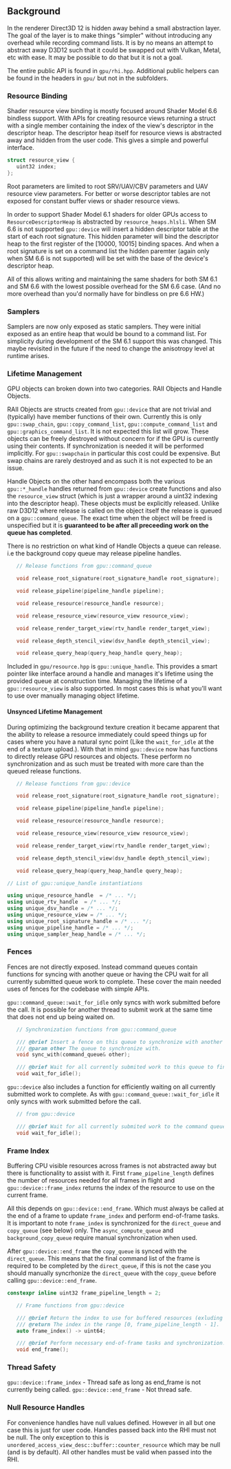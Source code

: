 ## Background
In the renderer Direct3D 12 is hidden away behind a small abstraction layer. The goal of the layer is to make things "simpler" without introducing any overhead while recording command lists. It is by no means an attempt to abstract away D3D12 such that it could be swapped out with Vulkan, Metal, etc with ease. It may be possible to do that but it is not a goal.

The entire public API is found in `gpu/rhi.hpp`. Additional public helpers can be found in the headers in `gpu/` but not in the subfolders.

### Resource Binding
Shader resource view binding is mostly focused around Shader Model 6.6 bindless support. With APIs for creating resource views returning a struct with a single member containing the index of the view's descriptor in the descriptor heap. The descriptor heap itself for resource views is abstracted away and hidden from the user code. This gives a simple and powerful interface.

```c++
struct resource_view {
   uint32 index;
};
```

Root parameters are limited to root SRV/UAV/CBV parameters and UAV resource view parameters. For better or worse descriptor tables are not exposed for constant buffer views or shader resource views.

In order to support Shader Model 6.1 shaders for older GPUs access to `ResourceDescriptorHeap` is abstracted by `resource_heaps.hlsli`. When SM 6.6 is not supported `gpu::device` will insert a hidden descriptor table at the start of each root signature. This hidden parameter will bind the descriptor heap to the first register of the [10000, 10015] binding spaces. And when a root signature is set on a command list the hidden paremter (again only when SM 6.6 is not supported) will be set with the base of the device's descriptor heap.

All of this allows writing and maintaining the same shaders for both SM 6.1 and SM 6.6 with the lowest possible overhead for the SM 6.6 case. (And no more overhead than you'd normally have for bindless on pre 6.6 HW.)

### Samplers
Samplers are now only exposed as static samplers. They were initial exposed as an entire heap that would be bound to a command list. For simplicity during development of the SM 6.1 support this was changed. This maybe revisited in the future if the need to change the anisotropy level at runtime arises.

### Lifetime Management
GPU objects can broken down into two categories. RAII Objects and Handle Objects. 

RAII Objects are structs created from `gpu::device` that are not trivial and (typically) have member functions of their own. Currently this is only `gpu::swap_chain`, `gpu::copy_command_list`, `gpu::compute_command_list` and `gpu::graphics_command_list`. It is not expected this list will grow. These objects can be freely destroyed without concern for if the GPU is currently using their contents. If synchronization is needed it will be performed implicitly. For `gpu::swapchain` in particular this cost could be expensive. But swap chains are rarely destroyed and as such it is not expected to be an issue.

Handle Objects on the other hand encompass both the various `gpu::*_handle` handles returned from `gpu::device` create functions and also the `resource_view` struct (which is just a wrapper around a uint32 indexing into the descriptor heap). These objects must be explicitly released. Unlike raw D3D12 where release is called on the object itself the release is queued on a `gpu::command_queue`. The exact time when the object will be freed is unspecified but it is **guaranteed to be after all preceeding work on the queue has completed**.

There is no restriction on what kind of Handle Objects a queue can release. i.e the background copy queue may release pipeline handles.


```c++
   // Release functions from gpu::command_queue

   void release_root_signature(root_signature_handle root_signature);

   void release_pipeline(pipeline_handle pipeline);

   void release_resource(resource_handle resource);

   void release_resource_view(resource_view resource_view);

   void release_render_target_view(rtv_handle render_target_view);

   void release_depth_stencil_view(dsv_handle depth_stencil_view);

   void release_query_heap(query_heap_handle query_heap);
```

Included in `gpu/resource.hpp` is `gpu::unique_handle`. This provides a smart pointer like interface around a handle and manages it's lifetime using the provided queue at construction time. Managing the lifetime of a `gpu::resource_view` is also supported. In most cases this is what you'll want to use over manually managing object lifetime.

#### Unsynced Lifetime Management
During optimizing the background texture creation it became apparent that the ability to release a resource immediately could speed things up for cases where you have a natural sync point (Like the `wait_for_idle` at the end of a texture upload.). With that in mind `gpu::device` now has functions to directly release GPU resources and objects. These perform no synchronization and as such must be treated with more care than the queued release functions.

```c++
   // Release functions from gpu::device

   void release_root_signature(root_signature_handle root_signature);

   void release_pipeline(pipeline_handle pipeline);

   void release_resource(resource_handle resource);

   void release_resource_view(resource_view resource_view);

   void release_render_target_view(rtv_handle render_target_view);

   void release_depth_stencil_view(dsv_handle depth_stencil_view);

   void release_query_heap(query_heap_handle query_heap);
```

```c++
// List of gpu::unique_handle instantiations

using unique_resource_handle  = /* ... */;
using unique_rtv_handle  = /* ... */;
using unique_dsv_handle = /* ... */;
using unique_resource_view = /* ... */;
using unique_root_signature_handle = /* ... */;
using unique_pipeline_handle = /* ... */;
using unique_sampler_heap_handle = /* ... */;
```

### Fences
Fences are not directly exposed. Instead command queues contain functions for syncing with another queue or having the CPU wait for all currently submitted queue work to complete. These cover the main needed uses of fences for the codebase with simple APIs.

`gpu::command_queue::wait_for_idle` only syncs with work submitted before the call. It is possible for another thread to submit work at the same time that does not end up being waited on.

```c++
   // Synchronization functions from gpu::command_queue

   /// @brief Insert a fence on this queue to synchronize with another queue.
   /// @param other The queue to synchronize with.
   void sync_with(command_queue& other);

   /// @brief Wait for all currently submited work to this queue to finish before returning.
   void wait_for_idle();
```

`gpu::device` also includes a function for efficiently waiting on all currently submitted work to complete. As with `gpu::command_queue::wait_for_idle` it only syncs with work submitted before the call.

```c++
   // from gpu::device

   /// @brief Wait for all currently submited work to the command queues to finish before returning
   void wait_for_idle();
```

### Frame Index
Buffering CPU visible resources across frames is not abstracted away but there is functionality to assist with it. First `frame_pipeline_length` defines the number of resources needed for all frames in flight and `gpu::device::frame_index` returns the index of the resource to use on the current frame.

All this depends on `gpu::device::end_frame`. Which must always be called at the end of a frame to update `frame_index` and perform end-of-frame tasks. It is important to note `frame_index` is synchronized for the `direct_queue` and `copy_queue` (see below) only. The `async_compute_queue` and `background_copy_queue` require manual synchronization when used.

After `gpu::device::end_frame` the `copy_queue` is synced with the `direct_queue`. This means that the final command list of the frame is required to be completed by the `direct_queue`, if this is not the case you should manually syncrhonize the `direct_queue` with the `copy_queue` before calling  `gpu::device::end_frame`.

```c++
constexpr inline uint32 frame_pipeline_length = 2;
```

```c++
   // Frame functions from gpu::device

   /// @brief Return the index to use for buffered resources (exluding swap chains) this frame.
   /// @return The index in the range [0, frame_pipeline_length - 1].
   auto frame_index() -> uint64;

   /// @brief Perform necessary end-of-frame tasks and synchronization.
   void end_frame();
```

### Thread Safety

`gpu::device::frame_index` - Thread safe as long as end_frame is not currently being called.
`gpu::device::end_frame` - Not thread safe.


### Null Resource Handles
For convenience handles have null values defined. However in all but one case this is just for user code. Handles passed back into the RHI must not be null. The only exception to this is `unordered_access_view_desc::buffer::counter_resource` which may be null (and is by default). All other handles must be valid when passed into the RHI.

